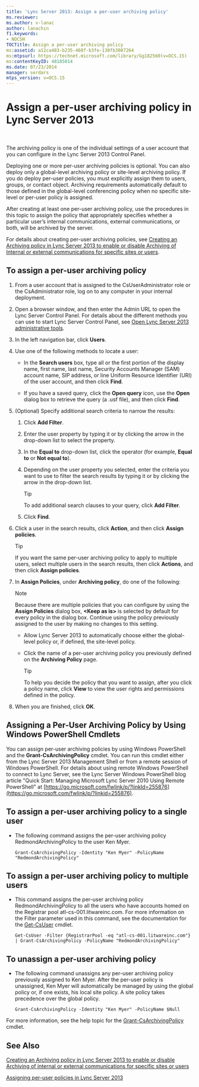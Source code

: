 ```yaml
---
title: 'Lync Server 2013: Assign a per-user archiving policy'
ms.reviewer: 
ms.author: v-lanac
author: lanachin
f1.keywords:
- NOCSH
TOCTitle: Assign a per-user archiving policy
ms:assetid: a12ca483-b235-460f-b3fe-130fb3087264
ms:mtpsurl: https://technet.microsoft.com/library/Gg182560(v=OCS.15)
ms:contentKeyID: 48185014
ms.date: 07/23/2014
manager: serdars
mtps_version: v=OCS.15
---
```


# Assign a per-user archiving policy in Lync Server 2013

 


The archiving policy is one of the individual settings of a user account that you can configure in the Lync Server 2013 Control Panel.

Deploying one or more per-user archiving policies is optional. You can also deploy only a global-level archiving policy or site-level archiving policy. If you do deploy per-user policies, you must explicitly assign them to users, groups, or contact object. Archiving requirements automatically default to those defined in the global-level conferencing policy when no specific site-level or per-user policy is assigned.

After creating at least one per-user archiving policy, use the procedures in this topic to assign the policy that appropriately specifies whether a particular user’s internal communications, external communications, or both, will be archived by the server.

For details about creating per-user archiving policies, see [Creating an Archiving policy in Lync Server 2013 to enable or disable Archiving of Internal or external communications for specific sites or users](lync-server-2013-create-archiving-policy-sites-users.md).

## To assign a per-user archiving policy

1.  From a user account that is assigned to the CsUserAdministrator role or the CsAdministrator role, log on to any computer in your internal deployment.

2.  Open a browser window, and then enter the Admin URL to open the Lync Server Control Panel. For details about the different methods you can use to start Lync Server Control Panel, see [Open Lync Server 2013 administrative tools](lync-server-2013-open-lync-server-administrative-tools.md).

3.  In the left navigation bar, click **Users**.

4.  Use one of the following methods to locate a user:
    
      - In the **Search users** box, type all or the first portion of the display name, first name, last name, Security Accounts Manager (SAM) account name, SIP address, or line Uniform Resource Identifier (URI) of the user account, and then click **Find**.
    
      - If you have a saved query, click the **Open query** icon, use the **Open** dialog box to retrieve the query (a .usf file), and then click **Find**.

5.  (Optional) Specify additional search criteria to narrow the results:
    
    1.  Click **Add Filter**.
    
    2.  Enter the user property by typing it or by clicking the arrow in the drop-down list to select the property.
    
    3.  In the **Equal to** drop-down list, click the operator (for example, **Equal to** or **Not equal to**).
    
    4.  Depending on the user property you selected, enter the criteria you want to use to filter the search results by typing it or by clicking the arrow in the drop-down list.
        

        > [!TIP]  
        > To add additional search clauses to your query, click <STRONG>Add Filter</STRONG>.

    
    5.  Click **Find**.

6.  Click a user in the search results, click **Action**, and then click **Assign policies**.
    

    > [!TIP]  
    > If you want the same per-user archiving policy to apply to multiple users, select multiple users in the search results, then click <STRONG>Actions</STRONG>, and then click <STRONG>Assign policies</STRONG>.



7.  In **Assign Policies**, under **Archiving policy**, do one of the following:
    

    > [!NOTE]  
    > Because there are multiple policies that you can configure by using the <STRONG>Assign Policies</STRONG> dialog box, <STRONG>&lt;Keep as is&gt;</STRONG> is selected by default for every policy in the dialog box. Continue using the policy previously assigned to the user by making no changes to this setting.

    
      - Allow Lync Server 2013 to automatically choose either the global-level policy or, if defined, the site-level policy.
    
      - Click the name of a per-user archiving policy you previously defined on the **Archiving Policy** page.
        

        > [!TIP]  
        > To help you decide the policy that you want to assign, after you click a policy name, click <STRONG>View</STRONG> to view the user rights and permissions defined in the policy.



8.  When you are finished, click **OK**.

## Assigning a Per-User Archiving Policy by Using Windows PowerShell Cmdlets

You can assign per-user archiving policies by using Windows PowerShell and the **Grant-CsArchivingPolicy** cmdlet. You can run this cmdlet either from the Lync Server 2013 Management Shell or from a remote session of Windows PowerShell. For details about using remote Windows PowerShell to connect to Lync Server, see the Lync Server Windows PowerShell blog article "Quick Start: Managing Microsoft Lync Server 2010 Using Remote PowerShell" at [https://go.microsoft.com/fwlink/p/?linkId=255876](https://go.microsoft.com/fwlink/p/?linkid=255876).

## To assign a per-user archiving policy to a single user

  - The following command assigns the per-user archiving policy RedmondArchivingPolicy to the user Ken Myer.
    
        Grant-CsArchivingPolicy -Identity "Ken Myer" -PolicyName "RedmondArchivingPolicy"

## To assign a per-user archiving policy to multiple users

  - This command assigns the per-user archiving policy RedmondArchivingPolicy to all the users who have accounts homed on the Registrar pool atl-cs-001.litwareinc.com. For more information on the Filter parameter used in this command, see the documentation for the [Get-CsUser](https://technet.microsoft.com/library/gg398125\(v=ocs.15\)) cmdlet.
    
        Get-CsUser -Filter {RegistrarPool -eq "atl-cs-001.litwareinc.com"} | Grant-CsArchivingPolicy -PolicyName "RedmondArchivingPolicy"

## To unassign a per-user archiving policy

  - The following command unassigns any per-user archiving policy previously assigned to Ken Myer. After the per-user policy is unassigned, Ken Myer will automatically be managed by using the global policy or, if one exists, his local site policy. A site policy takes precedence over the global policy.
    
        Grant-CsArchivingPolicy -Identity "Ken Myer" -PolicyName $Null

For more information, see the help topic for the [Grant-CsArchivingPolicy](https://technet.microsoft.com/library/gg398475\(v=ocs.15\)) cmdlet.

## See Also


[Creating an Archiving policy in Lync Server 2013 to enable or disable Archiving of internal or external communications for specific sites or users](lync-server-2013-create-archiving-policy-sites-users.md)  


[Assigning per-user policies in Lync Server 2013](lync-server-2013-assigning-per-user-policies.md)


